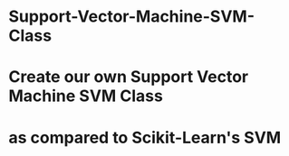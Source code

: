 # Support-Vector-Machine-SVM-Class
#
# Create our own Support Vector Machine SVM Class
# as compared to Scikit-Learn's SVM
